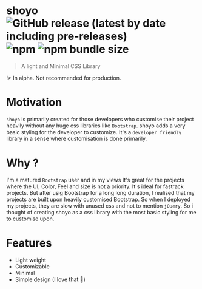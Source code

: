 # shoyo ![GitHub release (latest by date including pre-releases)](https://img.shields.io/github/v/release/soulsam480/shoyo?include_prereleases) ![npm](https://img.shields.io/npm/v/shoyo) ![npm bundle size](https://img.shields.io/bundlephobia/minzip/shoyo)


> A light and Minimal CSS Library


!> In alpha. Not recommended for production.

# Motivation 

`shoyo` is primarily created for those developers who customise their project heavily without any huge css libraries like `Bootstrap`. shoyo adds a very basic styling for the developer to customize. It's a `developer friendly` library in a sense where customisation is done primarily.

# Why ?

I'm a matured `Bootstrap` user and in my views It's great for the projects where the UI, Color, Feel and size is not a priority. It's ideal for fastrack projects. But after usig Bootstrap for a long long duration, I realised that my projects are built upon heavily customised Bootstrap. So when I deployed my projects, they are slow with unused css and not to mention `jQuery`. So i thought of creating shoyo as a css library with the most basic styling for me to customise upon.

# Features

- Light weight
- Customizable
- Minimal
- Simple design (I love that 🤗)